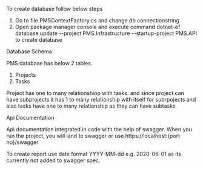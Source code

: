 To create database follow below steps

1. Go to file PMSContextFactory.cs and change db connectionstring
2. Open package manager console and execute command dotnet-ef database update --project PMS.Infrastructure --startup-project PMS.API to create database

Database Schema

PMS database has below 2 tables.

1. Projects
2. Tasks

Project has one to many relationshiop with tasks.
and since project can have subprojects it has 1 to many relationship with itself for subrpojects and also tasks have one to many relationship as they can have subtasks

Api Documentation

Api documentation integrated in code with the help of swagger.
When you run the project, you will land to swagger or use https://localhost:{port no}/swagger

To create report use date format YYYY-MM-dd e.g. 2020-06-01 as its currently not added to swagger spec.
